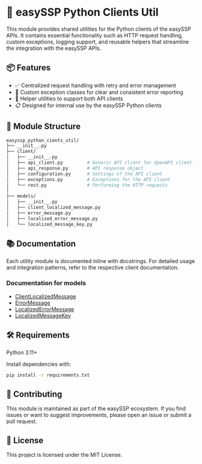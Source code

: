 # 🔧 easySSP Python Clients Util

This module provides shared utilities for the Python clients of the easySSP APIs. It contains essential functionality such as HTTP request handling, custom exceptions, logging support, and reusable helpers that streamline the integration with the easySSP APIs.

## 📦 Features

- ✅ Centralized request handling with retry and error management
- 🚨 Custom exception classes for clear and consistent error reporting
- 🧰 Helper utilities to support both API clients
- 📋 Designed for internal use by the easySSP Python clients

## 📁 Module Structure

```bash
easyssp_python_cients_util/
├── __init__.py
├── client/
│   ├── __init__.py
│   ├── api_client.py         # Generic API client for OpenAPI client library builds
│   ├── api_response.py       # API response object
│   ├── configuration.py      # Settings of the API client
│   ├── exceptions.py         # Exceptions for the API client
│   └── rest.py               # Performing the HTTP requests
│
├── models/
│   ├── __init__.py
│   ├── client_localized_message.py       
│   ├── error_message.py        
│   ├── localized_error_message.py        
│   └── localized_message_key.py          
```

## 📚 Documentation
Each utility module is documented inline with docstrings. For detailed usage and integration patterns, refer to the respective client documentation.

### Documentation for models
 - [ClientLocalizedMessage](/docs/ClientLocalizedMessage.md)
 - [ErrorMessage](/docs/ErrorMessage.md)
 - [LocalizedErrorMessage](/docs/LocalizedErrorMessage.md)
 - [LocalizedMessageKey](/docs/LocalizedMessageKey.md)

## 🛠️ Requirements
Python 3.11+

Install dependencies with:
```bash
pip install -r requirements.txt
```

## 🤝 Contributing
This module is maintained as part of the easySSP ecosystem. If you find issues or want to suggest improvements, please open an issue or submit a pull request.

## 📄 License
This project is licensed under the MIT License.